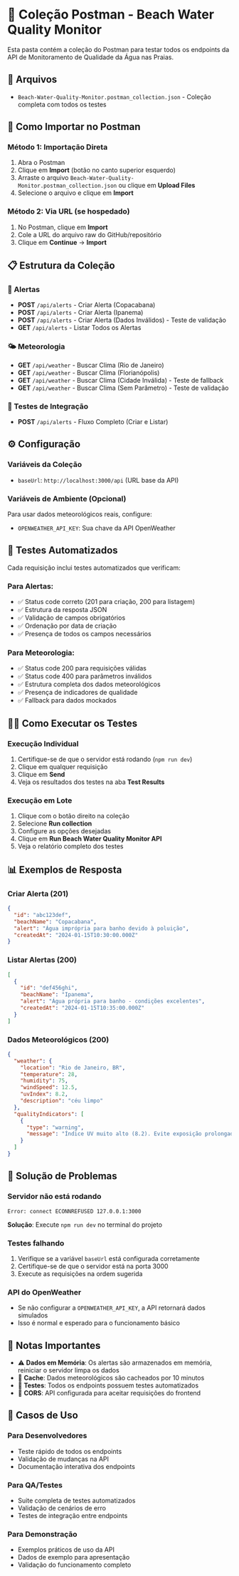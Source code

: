 # 📮 Coleção Postman - Beach Water Quality Monitor

Esta pasta contém a coleção do Postman para testar todos os endpoints da API de Monitoramento de Qualidade da Água nas Praias.

## 📁 Arquivos

- `Beach-Water-Quality-Monitor.postman_collection.json` - Coleção completa com todos os testes

## 🚀 Como Importar no Postman

### Método 1: Importação Direta
1. Abra o Postman
2. Clique em **Import** (botão no canto superior esquerdo)
3. Arraste o arquivo `Beach-Water-Quality-Monitor.postman_collection.json` ou clique em **Upload Files**
4. Selecione o arquivo e clique em **Import**

### Método 2: Via URL (se hospedado)
1. No Postman, clique em **Import**
2. Cole a URL do arquivo raw do GitHub/repositório
3. Clique em **Continue** → **Import**

## 📋 Estrutura da Coleção

### 🚨 Alertas
- **POST** `/api/alerts` - Criar Alerta (Copacabana)
- **POST** `/api/alerts` - Criar Alerta (Ipanema) 
- **POST** `/api/alerts` - Criar Alerta (Dados Inválidos) - Teste de validação
- **GET** `/api/alerts` - Listar Todos os Alertas

### 🌤️ Meteorologia
- **GET** `/api/weather` - Buscar Clima (Rio de Janeiro)
- **GET** `/api/weather` - Buscar Clima (Florianópolis)
- **GET** `/api/weather` - Buscar Clima (Cidade Inválida) - Teste de fallback
- **GET** `/api/weather` - Buscar Clima (Sem Parâmetro) - Teste de validação

### 🔗 Testes de Integração
- **POST** `/api/alerts` - Fluxo Completo (Criar e Listar)

## ⚙️ Configuração

### Variáveis da Coleção
- `baseUrl`: `http://localhost:3000/api` (URL base da API)

### Variáveis de Ambiente (Opcional)
Para usar dados meteorológicos reais, configure:
- `OPENWEATHER_API_KEY`: Sua chave da API OpenWeather

## 🧪 Testes Automatizados

Cada requisição inclui testes automatizados que verificam:

### Para Alertas:
- ✅ Status code correto (201 para criação, 200 para listagem)
- ✅ Estrutura da resposta JSON
- ✅ Validação de campos obrigatórios
- ✅ Ordenação por data de criação
- ✅ Presença de todos os campos necessários

### Para Meteorologia:
- ✅ Status code 200 para requisições válidas
- ✅ Status code 400 para parâmetros inválidos
- ✅ Estrutura completa dos dados meteorológicos
- ✅ Presença de indicadores de qualidade
- ✅ Fallback para dados mockados

## 🏃‍♂️ Como Executar os Testes

### Execução Individual
1. Certifique-se de que o servidor está rodando (`npm run dev`)
2. Clique em qualquer requisição
3. Clique em **Send**
4. Veja os resultados dos testes na aba **Test Results**

### Execução em Lote
1. Clique com o botão direito na coleção
2. Selecione **Run collection**
3. Configure as opções desejadas
4. Clique em **Run Beach Water Quality Monitor API**
5. Veja o relatório completo dos testes

## 📊 Exemplos de Resposta

### Criar Alerta (201)
```json
{
  "id": "abc123def",
  "beachName": "Copacabana",
  "alert": "Água imprópria para banho devido à poluição",
  "createdAt": "2024-01-15T10:30:00.000Z"
}
```

### Listar Alertas (200)
```json
[
  {
    "id": "def456ghi",
    "beachName": "Ipanema",
    "alert": "Água própria para banho - condições excelentes",
    "createdAt": "2024-01-15T10:35:00.000Z"
  }
]
```

### Dados Meteorológicos (200)
```json
{
  "weather": {
    "location": "Rio de Janeiro, BR",
    "temperature": 28,
    "humidity": 75,
    "windSpeed": 12.5,
    "uvIndex": 8.2,
    "description": "céu limpo"
  },
  "qualityIndicators": [
    {
      "type": "warning",
      "message": "Índice UV muito alto (8.2). Evite exposição prolongada."
    }
  ]
}
```

## 🐛 Solução de Problemas

### Servidor não está rodando
```
Error: connect ECONNREFUSED 127.0.0.1:3000
```
**Solução**: Execute `npm run dev` no terminal do projeto

### Testes falhando
1. Verifique se a variável `baseUrl` está configurada corretamente
2. Certifique-se de que o servidor está na porta 3000
3. Execute as requisições na ordem sugerida

### API do OpenWeather
- Se não configurar a `OPENWEATHER_API_KEY`, a API retornará dados simulados
- Isso é normal e esperado para o funcionamento básico

## 📝 Notas Importantes

- ⚠️ **Dados em Memória**: Os alertas são armazenados em memória, reiniciar o servidor limpa os dados
- 🔄 **Cache**: Dados meteorológicos são cacheados por 10 minutos
- 🧪 **Testes**: Todos os endpoints possuem testes automatizados
- 📱 **CORS**: API configurada para aceitar requisições do frontend

## 🎯 Casos de Uso

### Para Desenvolvedores
- Teste rápido de todos os endpoints
- Validação de mudanças na API
- Documentação interativa dos endpoints

### Para QA/Testes
- Suite completa de testes automatizados
- Validação de cenários de erro
- Testes de integração entre endpoints

### Para Demonstração
- Exemplos práticos de uso da API
- Dados de exemplo para apresentação
- Validação do funcionamento completo
